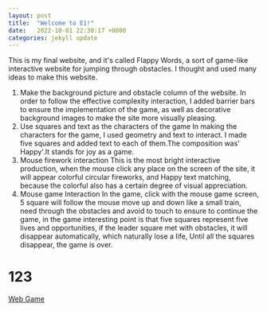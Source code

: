 ```yaml
---
layout: post
title:  "Welcome to E1!"
date:   2022-10-01 22:30:17 +0800
categories: jekyll update
---
```


This is my final website, and it's called Flappy Words, a sort of game-like interactive website for jumping through obstacles. I thought and used many ideas to make this website.
1. Make the background picture and obstacle column of the website.
In order to follow the effective complexity interaction, I added barrier bars to ensure the implementation of the game, as well as decorative background images to make the site more visually pleasing.
2. Use squares and text as the characters of the game
In making the characters for the game, I used geometry and text to interact. I made five squares and added text to each of them.The composition was' Happy'.It stands for joy as a game.
3. Mouse firework interaction
This is the most bright interactive production, when the mouse click any place on the screen of the site, it will appear colorful circular fireworks, and Happy text matching, because the colorful also has a certain degree of visual appreciation.
4. Mouse game Interaction
In the game, click with the mouse game screen, 5 square will follow the mouse move up and down like a small train, need through the obstacles and avoid to touch to ensure to continue the game, in the game interesting point is that five squares represent five lives and opportunities, if the leader square met with obstacles, it will disappear automatically, which naturally lose a life, Until all the squares disappear, the game is over.
<h1>123</h1>
<a href="https://silvia312488492.github.io/web_game/index.html">Web Game</a>


[jekyll-docs]: https://jekyllrb.com/docs/home
[jekyll-gh]:   https://github.com/jekyll/jekyll
[jekyll-talk]: https://talk.jekyllrb.com/
